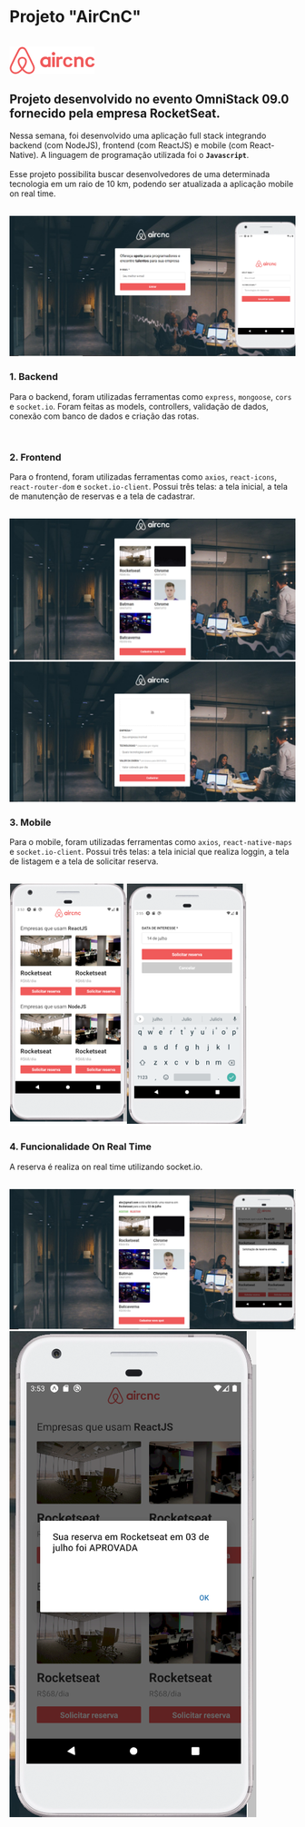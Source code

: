 # Projeto "AirCnC"

<br>
<img src="/mobile/src/assets/logo.png">
<br>

## Projeto desenvolvido no evento OmniStack 09.0 fornecido pela empresa RocketSeat.

Nessa semana, foi desenvolvido uma aplicação full stack integrando backend (com NodeJS), frontend (com ReactJS) e mobile (com React-Native). A linguagem de programação utilizada foi o **`Javascript`**.
<br>
<br>
Esse projeto possibilita buscar desenvolvedores de uma determinada tecnologia em um raio de 10 km, podendo ser atualizada a aplicação mobile on real time.

<br>
<img src="/uploads/foto1.png">
<br>

### 1. Backend

Para o backend, foram utilizadas ferramentas como `express`, `mongoose`, `cors` e `socket.io`. Foram feitas as models, controllers, validação de dados, conexão com banco de dados e criação das rotas.

<br>

### 2. Frontend

Para o frontend, foram utilizadas ferramentas como `axios`, `react-icons`, `react-router-dom` e `socket.io-client`. Possui três telas: a tela inicial, a tela de manutenção de reservas e a tela de cadastrar.

<br>
<img src="/uploads/foto2.png">
<br>
<img src="/uploads/foto3.png">
<br>

### 3. Mobile

Para o mobile, foram utilizadas ferramentas como `axios`, `react-native-maps` e `socket.io-client`. Possui três telas: a tela inicial que realiza loggin, a tela de listagem e a tela de solicitar reserva.

<br>
<img src="/uploads/foto4.png">
<br>

### 4. Funcionalidade On Real Time

A reserva é realiza on real time utilizando socket.io.

<br>
<img src="/uploads/foto5.png">
<br>
<img src="/uploads/foto6.png">
<br>
